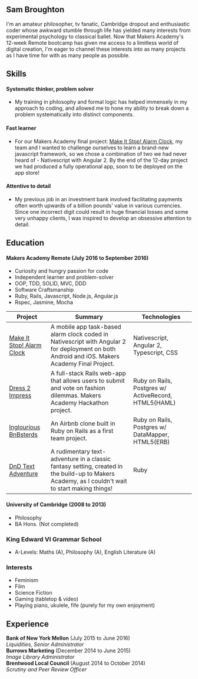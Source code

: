 ## Sam Broughton

I'm an amateur philosopher, tv fanatic, Cambridge dropout and enthusiastic coder whose awkward stumble through life has yielded many interests from experimental psychology to classical ballet. Now that Makers Academy's 12-week Remote bootcamp has given me access to a limitless world of digital creation, I'm eager to channel these interests into as many projects as I have time for with as many people as possible.

## Skills

#### Systematic thinker, problem solver
- My training in philosophy and formal logic has helped immensely in my approach to coding, and allowed me to hone my ability to break down a problem systematically into distinct components.

#### Fast learner
- For our Makers Academy final project: [Make It Stop! Alarm Clock](https://github.com/MakeItStop/task-based-alarm), my team and I wanted to challenge ourselves to learn a brand-new javascript framework, so we chose a combination of two we had never heard of - Nativescript with Angular 2. By the end of the 12-day project we had produced a fully operational app, soon to be deployed on the app store!

#### Attentive to detail
- My previous job in an investment bank involved facilitating payments often worth upwards of a billion pounds' value in various currencies. Since one incorrect digit could result in huge financial losses and some very unhappy clients, I was inspired to develop an obsessive attention to detail.

## Education

#### Makers Academy Remote (July 2016 to September 2016)

- Curiosity and hungry passion for code
- Independent learner and problem-solver
- OOP, TDD, SOLID, MVC, DDD
- Software Craftsmanship
- Ruby, Rails, Javascript, Node.js, Angular.js
- Rspec, Jasmine, Mocha


|Project|Summary|Technologies|
|-------|-------|------------|
|[Make It Stop! Alarm Clock](https://github.com/MakeItStop/task-based-alarm) | A mobile app task-based alarm clock coded in Nativescript with Angular 2 for deployment on both Android and iOS. Makers Academy Final Project. | Nativescript, Angular 2, Typescript, CSS|
|[Dress 2 Impress](https://github.com/jonnymoore12/dress_2_impress)  | A full-stack Rails web-app that allows users to submit and vote on fashion dilemmas. Makers Academy Hackathon project. | Ruby on Rails, Postgres w/ ActiveRecord, HTML5(HAML)  |
|[Inglourious BnBsterds](https://github.com/samjbro/inglourious-BnBsterds)  | An Airbnb clone built in Ruby on Rails as a first team project.  | Ruby on Rails, Postgres w/ DataMapper, HTML5(ERB)  |
|[DnD Text Adventure](https://github.com/samjbro/dndTextAdventure)  | A rudimentary text-adventure in a classic fantasy setting, created in the build-up to Makers Academy, as I couldn't wait to start making things!  | Ruby  |


#### University of Cambridge (2008 to 2013)

- Philosophy
- BA Hons. (Not completed)

### King Edward VI Grammar School
- A-Levels: Maths (A), Philosophy (A), English Literature (A)

### Interests  
- Feminism
- Film
- Science Fiction
- Gaming (tabletop & video)
- Playing piano, ukulele, fife (purely for my own enjoyment)

## Experience

**Bank of New York Mellon** (July 2015 to June 2016)    
*Liquidities, Senior Administrator*   
**Burrows Marketing** (December 2014 to June 2015)   
*Image Library Administrator*  
**Brentwood Local Council** (August 2014 to October 2014)   
*Scrutiny and Peer Review Officer*
